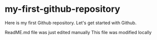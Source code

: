 # my-first-github-repository
Here is my first Github repository. Let's get started with Github. 

ReadME.md file was just edited manually This file was modified locally 
